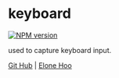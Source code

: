 # keyboard

[![NPM version](https://img.shields.io/npm/v/@elonehoo/haul?color=a1b858&label=)](https://www.npmjs.com/package/@elonehoo/haul)

used to capture keyboard input.

[Git Hub](https://github.com/elonehoo/haul) | [Elone Hoo](https://github.com/elonehoo)
